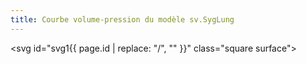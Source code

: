 ```yaml
---
title: Courbe volume-pression du modèle sv.SygLung
---
```

<svg id="svg1{{ page.id | replace: "/", "" }}" class="square surface"></svg>

<script>

	var lung = new sv.SygLung();

	function sf(a, b){
		return a.Palv - b.Palv;
	}
	var ventilator = new sv.PVCurve();
	var data = ventilator.ventilate(lung).timeData;
	data = data.sort(sf);

	fx = function(d){return d.Palv};
	fy1 = function(d){return d.Vt};


	var graph1 = gs.quickGraph( "#svg1{{ page.id | replace: "/", "" }}", data, fx, fy1)
		.setidx("Palv")
		.setidy("Vt");


</script>
